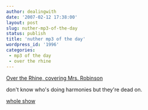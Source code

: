 ```yaml
---
author: dealingwith
date: '2007-02-12 17:38:00'
layout: post
slug: nuther-mp3-of-the-day
status: publish
title: 'nuther mp3 of the day'
wordpress_id: '1996'
categories:
 - mp3 of the day
 - over the rhine
---
```


[Over the Rhine, covering Mrs. Robinson][1]

don't know who's doing harmonies but they're dead on.

[whole show][2]

   [1]: http://www.archive.org/download/otr2005-08-27.flac16/otr2005-08-27d2t09_vbr.mp3

   [2]: http://www.archive.org/details/otr2005-08-27.flac16

